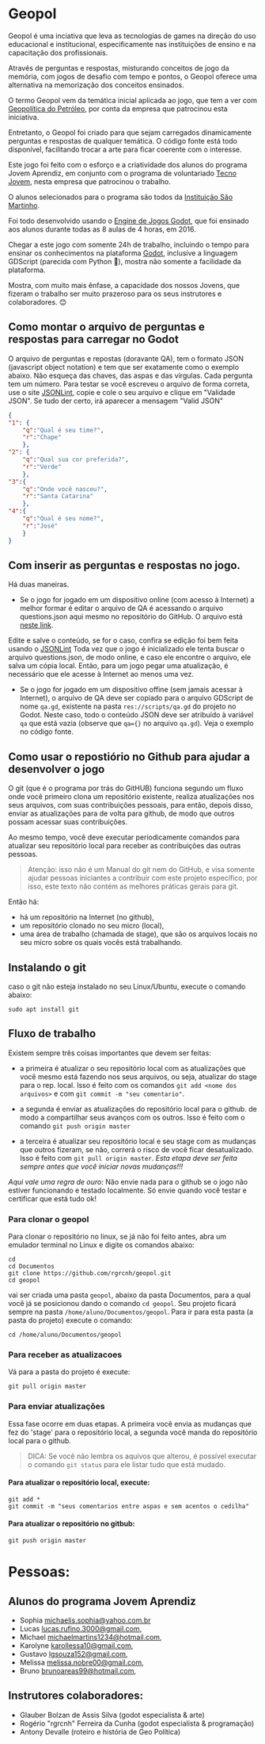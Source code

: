 # Geopol

Geopol é uma inciativa que leva as tecnologias
de games na direção do uso educacional e institucional, 
especificamente nas instituições de ensino e na capacitação dos profissionais.

Através de perguntas e respostas, misturando conceitos de jogo da memória,
com jogos de desafio com tempo e pontos, o Geopol oferece uma alternativa
na memorização dos conceitos ensinados.

O termo Geopol vem da temática inicial aplicada ao jogo,
que tem a ver com 
[Geopolítica do Petróleo](https://pt.wikipedia.org/wiki/Geopolítica_do_petróleo), 
por conta da empresa que patrocinou esta iniciativa.

Entretanto, o Geopol foi criado para que sejam carregados dinamicamente
perguntas e respostas de qualquer temática. O código fonte está todo
disponível, facilitando trocar a arte para ficar coerente com o interesse.

Este jogo foi feito com o esforço e a criatividade dos alunos do programa Jovem Aprendiz,
em conjunto com o programa de voluntariado 
[Tecno Jovem](http://www.corais.org/tecnojovem2016/), 
nesta empresa que patrocinou o trabalho. 

O alunos selecionados para o programa
são todos da [Instituição São Martinho](http://www.saomartinho.org.br/saomartinho/).

Foi todo desenvolvido usando o [Engine de Jogos Godot](https://godotengine.org/),
que foi ensinado aos alunos durante todas as 8 aulas de 4 horas, em 2016.

Chegar a este jogo com somente 24h de trabalho, incluindo o tempo para ensinar 
os conhecimentos na plataforma 
[Godot](https://godotengine.org/), inclusive a linguagem GDScript (parecida com Python  :snake:), 
mostra não somente a facilidade da plataforma.

Mostra, com muito mais ênfase, a capacidade dos nossos Jovens, que fizeram o trabalho ser muito
prazeroso para os seus instrutores e colaboradores. :blush:


## Como montar o arquivo de perguntas e respostas para carregar no Godot

O arquivo de perguntas e repostas (doravante QA), tem o formato 
JSON (javascript object notation) e tem que ser exatamente como o exemplo abaixo. 
Não esqueça das chaves, das aspas e das vírgulas. Cada pergunta tem um número.
Para testar se você escreveu o arquivo de forma correta,
use o site [JSONLint](http://jsonlint.com/), copie e cole o seu arquivo 
e clique em "Validade JSON". Se tudo der
certo, irá aparecer a mensagem "Valid JSON"


```json
{
"1": {
	"q":"Qual é seu time?", 
	"r":"Chape"
	}, 
"2": {
	"q":"Qual sua cor preferida?", 
	"r":"Verde"
	}, 
"3":{
	"q":"Onde você nasceu?", 
	"r":"Santa Catarina"
	}, 
"4":{
	"q":"Qual é seu nome?", 
	"r":"José"
	}
}

```

## Com inserir as perguntas e respostas no jogo.

Há duas maneiras. 

* Se o jogo for jogado em um dispositivo online (com acesso
à Internet) a melhor formar é editar o arquivo de QA é acessando o arquivo
questions.json aqui mesmo no repositório do GitHub. O arquivo está 
[neste link](https://github.com/rgrcnh/geopol/blob/master/QA/questions.json).

Edite e salve o conteúdo, se for o caso, confira se edição foi bem feita 
usando o [JSONLint](http://jsonlint.com/)
Toda vez que o jogo é inicializado ele tenta buscar o arquivo questions.json, 
de modo online, e caso ele encontre o arquivo, ele salva um cópia local.
Então, para um jogo pegar uma atualização, é necessário que ele acesse à Internet ao menos uma vez.


* Se o jogo for jogado em um dispositivo offine (sem jamais acessar à Internet), o arquivo de QA deve ser copiado para  o arquivo
GDScript de nome `qa.gd`, existente na pasta `res://scripts/qa.gd` do projeto no Godot. Neste caso, todo o conteúdo JSON deve ser atribuído à variável `qa` que está vazia (observe que `qa={}` no arquivo `qa.gd`). Veja o exemplo no código fonte.


## Como usar o repostiório no Github para ajudar a desenvolver o jogo

O git (que é o programa por trás do GitHUB) funciona segundo um fluxo 
onde você primeiro clona um repositório existente, realiza atualizações nos seus arquivos,
com suas contribuições pessoais, para então, depois disso, 
enviar as atualizações para de volta para github, de modo que outros
possam acessar suas contribuições. 

Ao mesmo tempo,
você deve executar periodicamente comandos para atualizar seu repositório local
para receber as contribuições das outras pessoas.

> Atenção: isso não é um Manual do git nem do GitHub, e visa somente ajudar
pessoas iniciantes a contribuir com este projeto específico, por isso, este texto
não contém as melhores práticas gerais para git.


Então há:

 * há um repositório na Internet (no github),
 * um repositório clonado no seu micro (local),
 * uma área de trabalho (chamada de stage), que são os arquivos locais 
 no seu micro sobre os quais vocês está trabalhando.


## Instalando o git

caso o git não esteja instalado no seu Linux/Ubuntu, execute o comando abaixo:

```
sudo apt install git
```

## Fluxo de trabalho

Existem sempre três coisas importantes que devem ser feitas: 

* a primeira é atualizar o seu repositório local com as atualizações
que você mesmo está fazendo nos seus arquivos, ou seja, atualizar do
stage para o rep. local. Isso é feito com os comandos `git add <nome dos arquivos>`
e com `git commit -m "seu comentario"`.

* a segunda é enviar as atualizações do repositório local para o github.
de modo a compartilhar seus avanços com os outros.
Isso é feito com o comando `git push origin master` 

* a terceira é atualizar seu repositório local e seu stage com as mudanças
que outros fizeram, se não, correrá o risco de você ficar desatualizado.
Isso é feito com `git pull origin master`. *Esta etapa deve ser feita sempre
antes que você iniciar novas mudanças!!!*

*Aqui vale uma regra de ouro:* Não envie nada para o github se 
o jogo não estiver funcionando e testado localmente.
Só envie quando você testar e certificar que está tudo ok!


### Para clonar o geopol

Para clonar o repositório no linux, se já não foi feito antes, abra um 
emulador terminal no Linux e digite os comandos abaixo:

```
cd 
cd Documentos
git clone https://github.com/rgrcnh/geopol.git
cd geopol
```

vai ser criada uma pasta `geopol`, abaixo da pasta Documentos, para a qual você
já se posicionou dando o comando `cd geopol`. Seu projeto ficará sempre na pasta `/home/aluno/Documentos/geopol`. Para ir para esta pasta (a pasta do projeto) execute o comando:

```
cd /home/aluno/Documentos/geopol
```


### Para receber as atualizacoes

Vá para a pasta do projeto é execute:

```
git pull origin master
```

### Para enviar atualizações

Essa fase ocorre em duas etapas. A primeira você envia as mudanças que fez do 'stage' para o repositório local, a segunda você manda do repositório local para o github.

> DICA: Se você não lembra os aquivos que alterou, é possível executar o comando `git status` para ele listar tudo que está mudado.

#### Para atualizar o repositório local, execute:

```
git add *
git commit -m "seus comentarios entre aspas e sem acentos o cedilha"
```

#### Para atualizar o repositório no gitbub:

```
git push origin master
```



# Pessoas:

## Alunos do programa Jovem Aprendiz
* Sophia <michaelis.sophia@yahoo.com.br>
* Lucas <lucas.rufino.3000@gmail.com>,
* Michael <michaelmartins1234@hotmail.com>,
* Karolyne <karollessa10@gmail.com>,
* Gustavo <lgsouza152@gmail.com>,
* Melissa <melissa.nobre00@gmail.com>,
* Bruno <brunoareas99@hotmail.com>,

## Instrutores colaboradores:

* Glauber Bolzan de Assis Silva (godot especialista & arte)
* Rogério "rgrcnh" Ferreira da Cunha (godot especialista & programação)
* Antony Devalle (roteiro e história de Geo Política)
